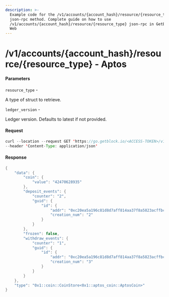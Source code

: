```yaml
---
description: >-
  Example code for the /v1/accounts/{account_hash}/resource/{resource_type}
  json-rpc method. Сomplete guide on how to use
  /v1/accounts/{account_hash}/resource/{resource_type} json-rpc in GetBlock.io
  Web
---
```


# /v1/accounts/{account\_hash}/resource/{resource\_type} - Aptos

#### Parameters

`resource_type` -

A type of struct to retrieve.

`ledger_version` -

Ledger version. Defaults to latest if not provided.

#### Request

```java
curl --location --request GET 'https://go.getblock.io/<ACCESS-TOKEN>/v1/accounts/0xc20ea5a196c81d8d7aff814aa37f8a5823acffbc4193efd3b2aafc9ef2803255/resource/0x1::coin::CoinStore<0x1::aptos_coin::AptosCoin>?resource_type=0x1::coin::CoinStore<0x1::aptos_coin::AptosCoin>' \
--header 'Content-Type: application/json'
```

#### Response

```java
{
    "data": {
        "coin": {
            "value": "42470628935"
        },
        "deposit_events": {
            "counter": "2",
            "guid": {
                "id": {
                    "addr": "0xc20ea5a196c81d8d7aff814aa37f8a5823acffbc4193efd3b2aafc9ef2803255",
                    "creation_num": "2"
                }
            }
        },
        "frozen": false,
        "withdraw_events": {
            "counter": "1",
            "guid": {
                "id": {
                    "addr": "0xc20ea5a196c81d8d7aff814aa37f8a5823acffbc4193efd3b2aafc9ef2803255",
                    "creation_num": "3"
                }
            }
        }
    },
    "type": "0x1::coin::CoinStore<0x1::aptos_coin::AptosCoin>"
}
```
